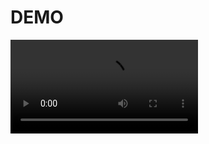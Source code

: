 <h1> DEMO </h1>
 <video src="https://github.com/user-attachments/assets/4fe2c668-a51a-4b7e-b473-f2b2b22a5104" />
